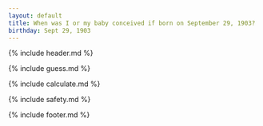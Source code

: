 ```yaml
---
layout: default
title: When was I or my baby conceived if born on September 29, 1903?
birthday: Sept 29, 1903
---
```


{% include header.md %}

{% include guess.md %}

{% include calculate.md %}

{% include safety.md %}

{% include footer.md %}



